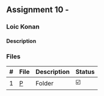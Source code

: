 ## Assignment 10 - 

### Loic Konan

#### Description

> 
### Files

|   #   | File               | Description | Status                  |
| :---: | ------------------ | ----------- | ----------------------- |
|   1   | [P](./P) | Folder      | :ballot_box_with_check: |
